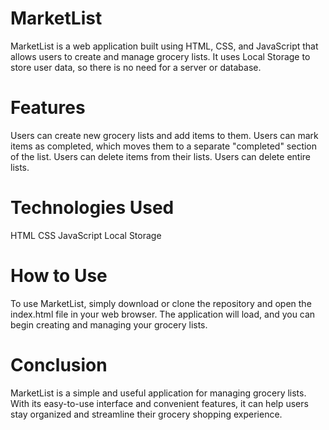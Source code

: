 # MarketList

MarketList is a web application built using HTML, CSS, and JavaScript that allows users to create and manage grocery lists. It uses Local Storage to store user data, so there is no need for a server or database.

# Features

Users can create new grocery lists and add items to them.
Users can mark items as completed, which moves them to a separate "completed" section of the list.
Users can delete items from their lists.
Users can delete entire lists.

# Technologies Used

HTML
CSS
JavaScript
Local Storage

# How to Use

To use MarketList, simply download or clone the repository and open the index.html file in your web browser. The application will load, and you can begin creating and managing your grocery lists.

# Conclusion

MarketList is a simple and useful application for managing grocery lists. With its easy-to-use interface and convenient features, it can help users stay organized and streamline their grocery shopping experience.
